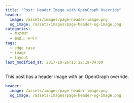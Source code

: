```yaml
---
title: "Post: Header Image with OpenGraph Override"
header:
  image: /assets/images/page-header-image.png
  og_image: /assets/images/page-header-og-image.png
categories:
  - 프로젝트
  - 블로그 꾸미기
tags:
  - edge case
  - image
  - layout
last_modified_at: 2017-10-26T15:12:19-04:00
---
```


This post has a header image with an OpenGraph override.

```yaml
header:
  image: /assets/images/page-header-image.png
  og_image: /assets/images/page-header-og-image.png
```